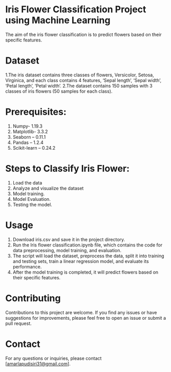 # Iris Flower Classification Project using Machine Learning
The aim of the iris flower classification is to predict flowers based on their specific features.
# Dataset
1.The iris dataset contains three classes of flowers, Versicolor, Setosa, Virginica, and each class contains 4 features, ‘Sepal length’, ‘Sepal width’, ‘Petal length’, ‘Petal width’.
2.The dataset contains 150 samples with 3 classes of iris flowers (50 samples for each class).

# Prerequisites:
1. Numpy- 1.19.3
2. Matplotlib- 3.3.2
3. Seaborn – 0.11.1
4. Pandas – 1.2.4
5. Scikit-learn – 0.24.2

# Steps to Classify Iris Flower:
1. Load the data
2. Analyze and visualize the dataset
3. Model training.
4. Model Evaluation.
5. Testing the model.

# Usage
1. Download iris.csv and save it in the project directory.
2. Run the Iris flower classification.ipynb file, which contains the code for data preprocessing, model training, and evaluation.
3. The script will load the dataset, preprocess the data, split it into training and testing sets, train a linear regression model, and evaluate its performance.
4. After the model training is completed, it will predict flowers based on their specific features.

# Contributing
Contributions to this project are welcome. If you find any issues or have suggestions for improvements, please feel free to open an issue or submit a pull request.
# Contact
For any questions or inquiries, please contact [amarlapudisiri31@gmail.com].


